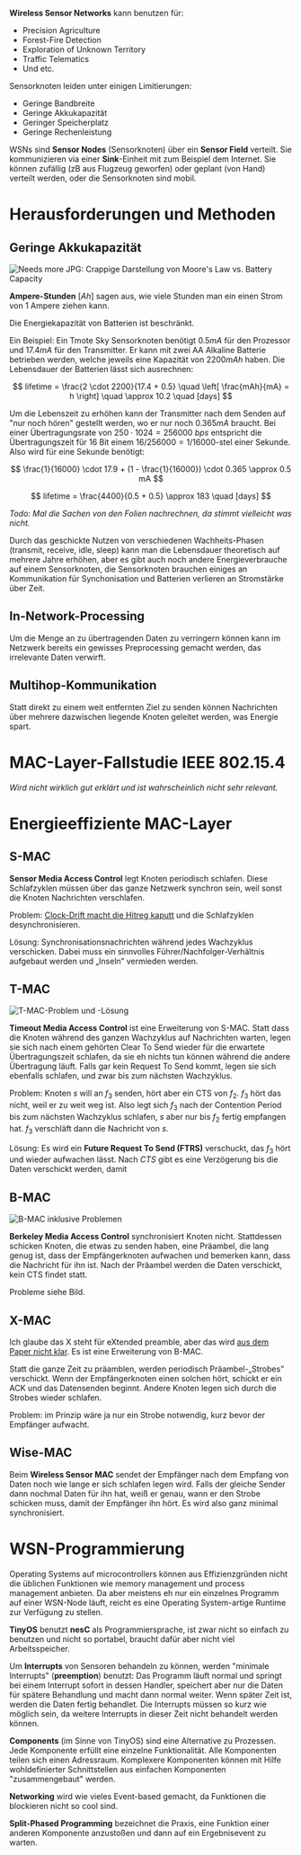 **Wireless Sensor Networks** kann benutzen für:

* Precision Agriculture
* Forest-Fire Detection
* Exploration of Unknown Territory
* Traffic Telematics
* Und etc.

Sensorknoten leiden unter einigen Limitierungen:

* Geringe Bandbreite
* Geringe Akkukapazität
* Geringer Speicherplatz
* Geringe Rechenleistung

WSNs sind **Sensor Nodes** (Sensorknoten) über ein **Sensor Field** verteilt. Sie kommunizieren via einer **Sink**-Einheit mit zum Beispiel dem Internet. Sie können zufällig (zB aus Flugzeug geworfen) oder geplant (von Hand) verteilt werden, oder die Sensorknoten sind mobil.

# Herausforderungen und Methoden

## Geringe Akkukapazität

![Needs more JPG: Crappige Darstellung von Moore's Law vs. Battery Capacity](/img/moore-vs-battery.jpg)

**Ampere-Stunden** $[Ah]$ sagen aus, wie viele Stunden man ein einen Strom von 1 Ampere ziehen kann.

Die Energiekapazität von Batterien ist beschränkt.

Ein Beispiel: Ein Tmote Sky Sensorknoten benötigt $0.5 mA$ für den Prozessor und $17.4 mA$ für den Transmitter. Er kann mit zwei AA Alkaline Batterie betrieben werden, welche jeweils eine Kapazität von $2200 mAh$ haben. Die Lebensdauer der Batterien lässt sich ausrechnen:

$$
lifetime = \frac{2 \cdot 2200}{17.4 + 0.5} \quad \left[ \frac{mAh}{mA} = h \right] \quad \approx 10.2 \quad [days]
$$

Um die Lebenszeit zu erhöhen kann der Transmitter nach dem Senden auf "nur noch hören" gestellt werden, wo er nur noch $0.365 mA$ braucht. Bei einer Übertragungsrate von $250 \cdot 1024 = 256000 \ bps$ entspricht die Übertragungszeit für 16 Bit einem $16 / 256000 = 1 / 16000$-stel einer Sekunde. Also wird für eine Sekunde benötigt:

$$
\frac{1}{16000} \cdot 17.9 + (1 - \frac{1}{16000}) \cdot 0.365 \approx 0.5 mA
$$

$$
lifetime = \frac{4400}{0.5 + 0.5} \approx 183 \quad [days]
$$

*Todo: Mal die Sachen von den Folien nachrechnen, da stimmt vielleicht was nicht.*

Durch das geschickte Nutzen von verschiedenen Wachheits-Phasen (transmit, receive, idle, sleep) kann man die Lebensdauer theoretisch auf mehrere Jahre erhöhen, aber es gibt auch noch andere Energieverbrauche auf einem Sensorknoten, die Sensorknoten brauchen einiges an Kommunikation für Synchonisation und Batterien verlieren an Stromstärke über Zeit.

## In-Network-Processing
Um die Menge an zu übertragenden Daten zu verringern können kann im Netzwerk bereits ein gewisses Preprocessing gemacht werden, das irrelevante Daten verwirft.

## Multihop-Kommunikation

Statt direkt zu einem weit entfernten Ziel zu senden können Nachrichten über mehrere dazwischen liegende Knoten geleitet werden, was Energie spart.


# MAC-Layer-Fallstudie IEEE 802.15.4

*Wird nicht wirklich gut erklärt und ist wahrscheinlich nicht sehr relevant.*


# Energieeffiziente MAC-Layer

## S-MAC

**Sensor Media Access Control** legt Knoten periodisch schlafen. Diese Schlafzyklen müssen über das ganze Netzwerk synchron sein, weil sonst die Knoten Nachrichten verschlafen.

Problem: [Clock-Drift macht die Hitreg kaputt](https://www.reddit.com/r/GlobalOffensive/comments/3zsmxd/clock_drift_issue_making_client_and_server_out_of/) und die Schlafzyklen desynchronisieren.

Lösung: Synchronisationsnachrichten während jedes Wachzyklus verschicken. Dabei muss ein sinnvolles Führer/Nachfolger-Verhältnis aufgebaut werden und „Inseln” vermieden werden.

## T-MAC

![T-MAC-Problem und -Lösung](/img/tmac.png)

**Timeout Media Access Control** ist eine Erweiterung von S-MAC. Statt dass die Knoten während des ganzen Wachzyklus auf Nachrichten warten, legen sie sich nach einem gehörten Clear To Send wieder für die erwartete Übertragungszeit schlafen, da sie eh nichts tun können während die andere Übertragung läuft. Falls gar kein Request To Send kommt, legen sie sich ebenfalls schlafen, und zwar bis zum nächsten Wachzyklus.

Problem: Knoten $s$ will an $f_3$ senden, hört aber ein CTS von $f_2$. $f_3$ hört das nicht, weil er zu weit weg ist. Also legt sich $f_3$ nach der Contention Period bis zum nächsten Wachzyklus schlafen, $s$ aber nur bis $f_2$ fertig empfangen hat. $f_3$ verschläft dann die Nachricht von $s$.

Lösung: Es wird ein **Future Request To Send (FTRS)** verschuckt, das $f_3$ hört und wieder aufwachen lässt. Nach $CTS$ gibt es eine Verzögerung bis die Daten verschickt werden, damit

## B-MAC

![B-MAC inklusive Problemen](/img/bmac.png)

**Berkeley Media Access Control** synchronisiert Knoten nicht. Stattdessen schicken Knoten, die etwas zu senden haben, eine Präambel, die lang genug ist, dass der Empfängerknoten aufwachen und bemerken kann, dass die Nachricht für ihn ist. Nach der Präambel werden die Daten verschickt, kein CTS findet statt.

Probleme siehe Bild.

## X-MAC

Ich glaube das X steht für eXtended preamble, aber das wird [aus dem Paper nicht klar](http://web.stanford.edu/class/cs244e/papers/xmac.pdf). Es ist eine Erweiterung von B-MAC.

Statt die ganze Zeit zu präamblen, werden periodisch Präambel-„Strobes” verschickt. Wenn der Empfängerknoten einen solchen hört, schickt er ein ACK und das Datensenden beginnt. Andere Knoten legen sich durch die Strobes wieder schlafen.

Problem: im Prinzip wäre ja nur ein Strobe notwendig, kurz bevor der Empfänger aufwacht.

## Wise-MAC

Beim **Wireless Sensor MAC** sendet der Empfänger nach dem Empfang von Daten noch wie lange er sich schlafen legen wird. Falls der gleiche Sender dann nochmal Daten für ihn hat, weiß er genau, wann er den Strobe schicken muss, damit der Empfänger ihn hört. Es wird also ganz minimal synchronisiert.

# WSN-Programmierung

Operating Systems auf microcontrollers können aus Effizienzgründen nicht die üblichen Funktionen wie memory management und process management anbieten. Da aber meistens eh nur ein einzelnes Programm auf einer WSN-Node läuft, reicht es eine Operating System-artige Runtime zur Verfügung zu stellen.

**TinyOS** benutzt **nesC** als Programmiersprache, ist zwar nicht so einfach zu benutzen und nicht so portabel, braucht dafür aber nicht viel Arbeitsspeicher.

Um **Interrupts** von Sensoren behandeln zu können, werden "minimale Interrupts" (**preemption**) benutzt: Das Programm läuft normal und springt bei einem Interrupt sofort in dessen Handler, speichert aber nur die Daten für spätere Behandlung und macht dann normal weiter. Wenn später Zeit ist, werden die Daten fertig behandlet. Die Interrupts müssen so kurz wie möglich sein, da weitere Interrupts in dieser Zeit nicht behandelt werden können.

**Components** (im Sinne von TinyOS) sind eine Alternative zu Prozessen. Jede Komponente erfüllt eine einzelne Funktionalität. Alle Komponenten teilen sich einen Adressraum. Komplexere Komponenten können mit Hilfe wohldefinierter Schnittstellen aus einfachen Komponenten "zusammengebaut" werden.

**Networking** wird wie vieles Event-based gemacht, da Funktionen die blockieren nicht so cool sind.

**Split-Phased Programming** bezeichnet die Praxis, eine Funktion einer anderen Komponente anzustoßen und dann auf ein Ergebnisevent zu warten.
